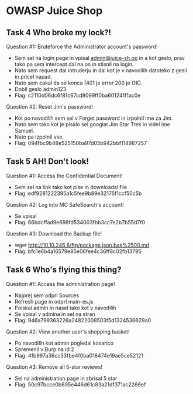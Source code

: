 # OWASP Juice Shop

## Task 4 Who broke my lock?!
Question #1: Bruteforce the Administrator account's password!
- Sem sel  na login page in vpisal admin@juice-sh.op in a kot geslo, prav tako pa sem intercept dal na on in stisnil na login.
- Nato sem request dal Intruderju in dal kot je v navodilih datoteko z gesli in pricel napad.
- Nato sem cakal da se konca (401 je error 200 je OK).
- Dobil geslo admin123 
- Flag: c2110d06dc6f81c67cd8099ff0ba601241f1ac0e

Question #2: Reset Jim's password!
- Kot po navodilih sem sel v Forget password in izpolnil ime za Jim.
- Nato sem tako kot je pisalo sel googlat Jim Star Trek in videl ime Samuel.
- Nato pa izpolnil vse.
- Flag: 094fbc9b48e525150ba97d05b942bbf114987257

## Task 5 AH! Don't look! 
Question #1: Access the Confidential Document!
- Sem sel na link tako kot pise in downloadal file
- Flag :edf9281222395a1c5fee9b89e32175f1ccf50c5b

Question #2: Log into MC SafeSearch's account!
- Se vpisal
- Flag: 66bdcffad9e698fd534003fbb3cc7e2b7b55d7f0

Question #3: Download the Backup file!
- wget http://10.10.246.8/ftp/package.json.bak%2500.md 
- Flag: bfc1e6b4a16579e85e06fee4c36ff8c02fb13795

## Task 6 Who's flying this thing? 
Question #1: Access the administration page!
- Najprej sem odprl Sources
- Refresh page in odprl main-es.js
- Poiskal admin in nasel tako kot v navodilih
- Se vpisal v admina in sel na stran
- Flag: 946a799363226a24822008503f5d1324536629a0

Question #2: View another user's shopping basket!
- Po navodilih kot admin pogledal kosarico
- Spremenil v Burp na id 2
- Flag: 41b997a36cc33fbe4f0ba018474e19ae5ce52121

Question #3: Remove all 5-star reviews!
- Sel na administration page in zbrisal 5 star 
- Flag: 50c97bcce0b895e446d61c83a21df371ac2266ef


